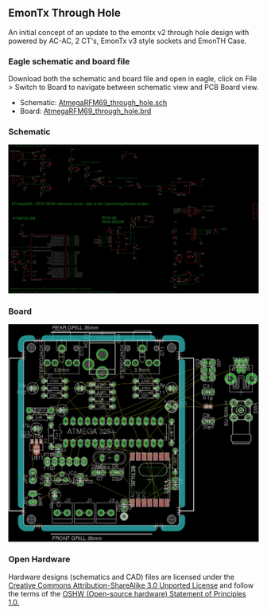 ## EmonTx Through Hole

An initial concept of an update to the emontx v2 through hole design with powered by AC-AC, 2 CT's, EmonTx v3 style sockets and EmonTH Case.

### Eagle schematic and board file

Download both the schematic and board file and open in eagle, click on File > Switch to Board to navigate between schematic view and PCB Board view.

- Schematic: [AtmegaRFM69_through_hole.sch](AtmegaRFM69_through_hole.sch)
- Board: [AtmegaRFM69_through_hole.brd](AtmegaRFM69_through_hole.brd)

### Schematic

![schematic.png](schematic.png)

### Board

![board.png](board.png)

### Open Hardware

Hardware designs (schematics and CAD) files are licensed under the [Creative Commons Attribution-ShareAlike 3.0 Unported License](http://creativecommons.org/licenses/by-sa/3.0/) and follow the terms of the [OSHW (Open-source hardware) Statement of Principles 1.0.](http://freedomdefined.org/OSHW)
